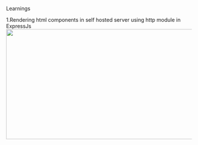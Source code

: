 Learnings 

1.Rendering html components in self hosted server using http module in ExpressJs
<img src="![image](https://github.com/sumit-1803/NodeJs-and-ExpressJs-/assets/109499057/794acb48-96ac-4517-b09c-98c4f992db60)
" height="300" width="600">
